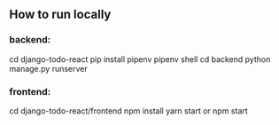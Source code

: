 ## How to run locally

### backend:

cd django-todo-react
pip install pipenv
pipenv shell
cd backend
python manage.py runserver

### frontend:

cd django-todo-react/frontend
npm install
yarn start or npm start
